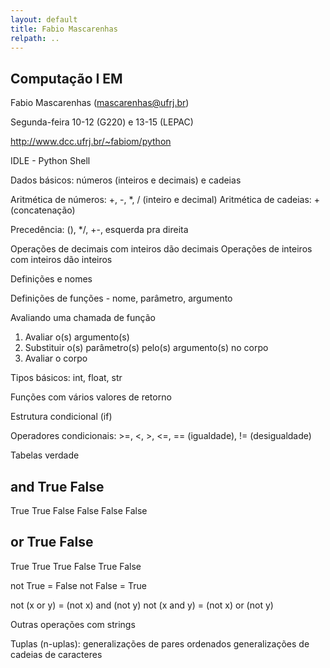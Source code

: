 ```yaml
---
layout: default
title: Fabio Mascarenhas
relpath: ..
---
```


Computação I EM
---------------

Fabio Mascarenhas (mascarenhas@ufrj.br)

Segunda-feira 10-12 (G220) e 13-15 (LEPAC)

http://www.dcc.ufrj.br/~fabiom/python

IDLE - Python Shell

Dados básicos: números (inteiros e decimais) e cadeias

Aritmética de números: +, -, \*, / (inteiro e decimal)
Aritmética de cadeias: + (concatenação)

Precedência: (), \*/, +-, esquerda pra direita

Operações de decimais com inteiros dão decimais
Operações de inteiros com inteiros dão inteiros

Definições e nomes

Definições de funções - nome, parâmetro, argumento

Avaliando uma chamada de função
  1. Avaliar o(s) argumento(s)
  2. Substituir o(s) parâmetro(s) pelo(s) argumento(s)
     no corpo
  3. Avaliar o corpo

Tipos básicos: int, float, str

Funções com vários valores de retorno

Estrutura condicional (if)

Operadores condicionais: >=, <, >, <=, == (igualdade),
  != (desigualdade)

Tabelas verdade

and    True     False
---------------------
True   True     False
False  False    False 

or     True     False
---------------------
True   True     True
False  True     False

not True = False
not False = True

not (x or y) = (not x) and (not y)
not (x and y) = (not x) or (not y)

Outras operações com strings

Tuplas (n-uplas): generalizações de pares ordenados
                  generalizações de cadeias de caracteres







